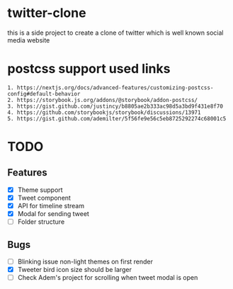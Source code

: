 # twitter-clone

this is a side project to create a clone of twitter which is well known social media website

# postcss support used links

    1. https://nextjs.org/docs/advanced-features/customizing-postcss-config#default-behavior
    2. https://storybook.js.org/addons/@storybook/addon-postcss/
    3. https://gist.github.com/justincy/b8805ae2b333ac98d5a3bd9f431e8f70
    4. https://github.com/storybookjs/storybook/discussions/13971
    5. https://gist.github.com/ademilter/5f56fe9e56c5eb8725292274c68001c5

# TODO

## Features

- [x] Theme support
- [x] Tweet component
- [x] API for timeline stream
- [x] Modal for sending tweet
- [ ] Folder structure

## Bugs

- [ ] Blinking issue non-light themes on first render
- [x] Tweeter bird icon size should be larger
- [ ] Check Adem's project for scrolling when tweet modal is open

